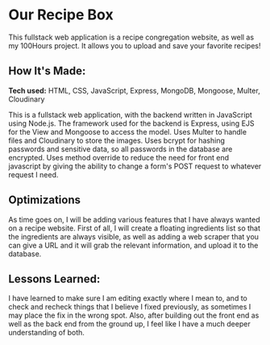 # Our Recipe Box
This fullstack web application is a recipe congregation website, as well as my 100Hours project. It allows you to
upload and save your favorite recipes!





## How It's Made:

**Tech used:** HTML, CSS, JavaScript, Express, MongoDB, Mongoose, Multer, Cloudinary

This is a fullstack web application, with the backend written in JavaScript using Node.js.  The framework used for the backend is Express, using EJS for the View and Mongoose to access the model. Uses Multer to handle files and Cloudinary to store the images. Uses bcrypt for hashing passwords and sensitive data, so all passwords in the database are encrypted. Uses method override to reduce the need for front end javascript by giving the ability to change a form's POST request to whatever request I need. 

## Optimizations

As time goes on, I will be adding various features that I have always wanted on a recipe website. First of all, I will create a floating ingredients list so that the ingredients are always visible, as well as adding a web scraper that you
can give a URL and it will grab the relevant information, and upload it to the database.

## Lessons Learned:

I have learned to make sure I am editing exactly where I mean to, and to check and recheck things that I believe I fixed previously, as sometimes I may place the fix in the wrong spot.  Also, after building out the front end as well as the back end from the ground up, I feel like I have a much deeper understanding of both.

